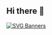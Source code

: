 ## Hi there 👋

[![SVG Banners](https://svg-banners.vercel.app/api?type=luminance&text1=DavidMBK%20🎲&width=800&height=400)](https://github.com/Akshay090/svg-banners)
